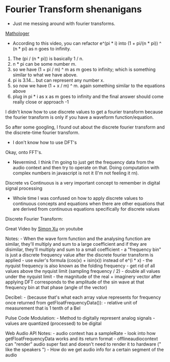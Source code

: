 # Fourier Transform shenanigans

- Just me messing around with fourier transforms.


[Mathologer](https://www.youtube.com/watch?v=-dhHrg-KbJ0)

 - According to this video, you can refactor e^(pi * i) into (1 + pi/(n * pi)) ^ (n * pi) as n goes to infinity.
 1. The (pi / (n * pi)) is basically 1 / n.
 2. n * pi can be some number m.
 3. so we have (1 + pi / m) ^ m as m goes to infinity; which is something similar to what we have above.
 4. pi is 3.14... but can represent any number x.
 5. so now we have (1 + x / m) ^ m. again something similar to the equations above
 6. plug in pi * i as x as m goes to infinity and the final answer should come really close or approach -1


I didn't know how to use discrete values to get a fourier transform because the fourier transform is only if you
have a waveform function/equation.

So after some googling, I found out about the discrete fourier transform and the discrete-time fourier transform.
 - I don't know how to use DFT's

Okay, onto FFT's.
 - Nevermind. I think I'm going to just get the frequency data from the audio context and then try to operate
   on that. Doing computation with complex numbers in javascript is not it (I'm not feeling it rn).

Discrete vs Continuous is a very important concept to remember in digital signal processing
 - Whole time I was confused on how to apply discrete values to continuous concepts and equations when
   there are other equations that are derived from continuous equations specifically for discrete values

Discrete Fourier Transform:

Great Video by [Simon Xu](https://www.youtube.com/watch?v=mkGsMWi_j4Q) on youtube

Notes:
    - When the wave form function and the analysing function are similar, they'll multiply and sum
    to a large coefficient and if they are disimilar, they'll multiply and sum to a small coefficient
    - a "frequency bin" is just a discrete frequency value after the discrete fourier transform is applied
    - use euler's formula (cos(x) + isin(x)) instead of e^(i * x)
    - the nyquist frequency is also known as the folding frequency
        - get rid of all values above the nyquist limit (sampling frequency / 2)
        - double all values under the nyquist limit
    - the magnitude of the real + imaginery vector after applying DFT corresponds to the amplitude of the sin wave at that frequency bin at that phase (angle of the vector)

Decibel:
    - (because that's what each array value represents for frequency once returned from getFloatFrequencyData()):
    - relative unit of measurement that is 1 tenth of a Bel

Pulse Code Modulation:
    - Method to digitally represent analog signals
    - values are quantized (processed) to be digital


Web Audio API Notes:
    - audio context has a sampleRate
    - look into how getFloatFrequencyData works and its return format
    - offlineaudiocontext can "render" audio super fast and doesn't need to render it to hardware (" like the speakers ")
    - How do we get audio info for a certain segment of the audio
